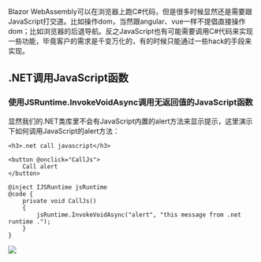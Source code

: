 Blazor WebAssembly可以在浏览器上跑C#代码，但是很多时候显然还是需要跟JavaScript打交道。比如操作dom，当然跟angular、vue一样不提倡直接操作dom；比如浏览器的后退导航。反之JavaScript也有可能需要调用C#代码来实现一些功能，毕竟客户的需求是千变万化的，有的时候只能通过一些hack的手段来实现。
## .NET调用JavaScript函数
### 使用JSRuntime.InvokeVoidAsync调用无返回值的JavaScript函数
显然我们的.NET类库里不会有JavaScript内置的alert方法来显示提示，这里演示下如何调用JavaScript的alert方法：
```
<h3>.net call javascript</h3>

<button @onclick="CallJs">
    Call alert
</button>

@inject IJSRuntime jsRuntime
@code {
    private void CallJs()
    {
        jsRuntime.InvokeVoidAsync("alert", "this message from .net runtime .");
    }
}

```
![](https://s1.ax1x.com/2020/06/11/tqmG2F.gif)